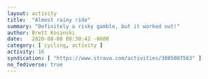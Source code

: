 ```yaml
---
layout: activity
title:  "Almost rainy ride"
summary: "Definitely a risky gamble, but it worked out!"
author: Brett Kosinski
date:   2020-08-08 08:30:42 -0600
category: [ cycling, activity ]
activity: 16
syndication: [ "https://www.strava.com/activities/3885087563" ]
no_fediverse: true
---
```


